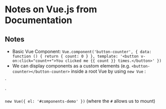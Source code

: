 <h1>Notes on Vue.js from Documentation</h1> 

<h2>Notes</h2>

* Basic Vue Component: `Vue.component('button-counter', {
  data: function () {
    return {
      count: 0
    }
  },
  template: '<button v-on:click="count++">You clicked me {{ count }} times.</button>'
})`
* We can display components as a custom elements (e.g. `<button-counter></button-counter>` inside a root Vue by using `new Vue` : 

`<div id="components-demo"> 
  <button-counter></button-counter> 
 </div>`

`new Vue({ el: '#components-demo' })` (where the `#` allows us to mount)


